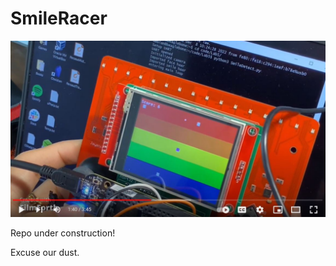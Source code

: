 # SmileRacer

[![Demo video of Smile Racer](./docs/images/thumbnail.JPG)](https://www.youtube.com/watch?v=bjrUNUBFjOI "Smile Racer")

Repo under construction!

Excuse our dust.
